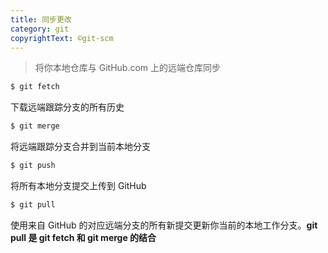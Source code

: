```yaml
---
title: 同步更改
category: git
copyrightText: ©git-scm
---
```


> 将你本地仓库与 GitHub.com 上的远端仓库同步

```sh
$ git fetch
```
下载远端跟踪分支的所有历史

```sh
$ git merge
```
将远端跟踪分支合并到当前本地分支

```sh
$ git push
```
将所有本地分支提交上传到 GitHub

```sh
$ git pull
```
使用来自 GitHub 的对应远端分支的所有新提交更新你当前的本地工作分支。**git pull 是 git fetch 和 git merge 的结合**